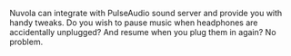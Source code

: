 Nuvola can integrate with PulseAudio sound server and provide you with handy tweaks.
Do you wish to pause music when headphones are accidentally unplugged?
And resume when you plug them in again? No problem.
